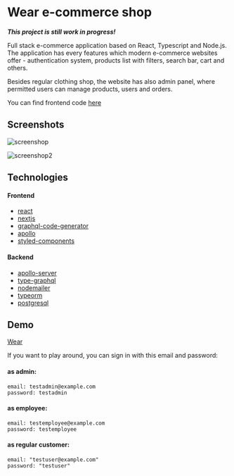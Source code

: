 # Wear e-commerce shop

_**This project is still work in progress!**_

Full stack e-commerce application based on React, Typescript and Node.js. The application has every features which modern e-commerce websites offer - authentication system, products list with filters, search bar, cart and others.

Besides regular clothing shop, the website has also admin panel, where permitted users can manage products, users and orders.

You can find frontend code [here](https://github.com/drillprop/wear-client)

## Screenshots

![screenshop](https://user-images.githubusercontent.com/51168865/82324039-40a92000-99d9-11ea-824c-90a870a407e9.png)

![screenshop2](https://user-images.githubusercontent.com/51168865/82324035-3edf5c80-99d9-11ea-9786-5abdcc158617.png)

## Technologies

#### Frontend

- [react](https://reactjs.org/)
- [nextjs](https://nextjs.org/)
- [graphql-code-generator](https://graphql-code-generator.com/)
- [apollo](https://www.apollographql.com/)
- [styled-components](https://www.styled-components.com/)

#### Backend

- [apollo-server](https://www.apollographql.com/)
- [type-graphql](https://typegraphql.com/)
- [nodemailer](https://nodemailer.com/)
- [typeorm](https://typeorm.io/)
- [postgresql](https://www.postgresql.org/)

## Demo

[Wear](https://wear-client.herokuapp.com/)

If you want to play around, you can sign in with this email and password:

#### as admin:

    email: testadmin@example.com
    password: testadmin

#### as employee:

    email: testemployee@example.com
    password: testemployee

#### as regular customer:

    email: "testuser@example.com"
    password: "testuser"
